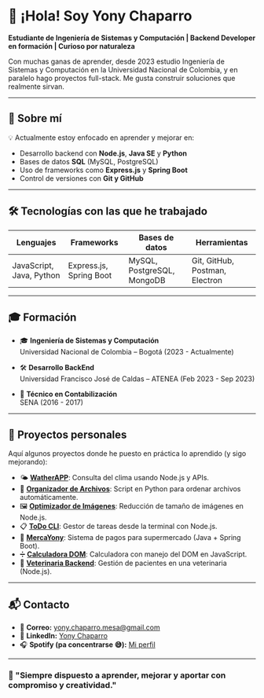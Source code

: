 # 👋 ¡Hola! Soy Yony Chaparro

**Estudiante de Ingeniería de Sistemas y Computación | Backend Developer en formación | Curioso por naturaleza**

Con muchas ganas de aprender, desde 2023 estudio Ingeniería de Sistemas y Computación en la Universidad Nacional de Colombia, y en paralelo hago proyectos full-stack. Me gusta construir soluciones que realmente sirvan.

---

## 🧠 Sobre mí

💡 Actualmente estoy enfocado en aprender y mejorar en:

- Desarrollo backend con **Node.js**, **Java SE** y **Python**
- Bases de datos **SQL** (MySQL, PostgreSQL) 
- Uso de frameworks como **Express.js** y **Spring Boot**
- Control de versiones con **Git y GitHub**

---

## 🛠️ Tecnologías con las que he trabajado

| Lenguajes         | Frameworks       | Bases de datos          | Herramientas          |
|-------------------|------------------|--------------------------|------------------------|
| JavaScript, Java, Python | Express.js, Spring Boot | MySQL, PostgreSQL, MongoDB | Git, GitHub, Postman, Electron |

---

## 🎓 Formación

- 🎓 **Ingeniería de Sistemas y Computación**  
  Universidad Nacional de Colombia – Bogotá (2023 - Actualmente)

- 🛠️ **Desarrollo BackEnd**  
  Universidad Francisco José de Caldas – ATENEA (Feb 2023 - Sep 2023)

- 💼 **Técnico en Contabilización**  
  SENA (2016 - 2017)

---

## 🚧 Proyectos personales

Aquí algunos proyectos donde he puesto en práctica lo aprendido (y sigo mejorando):

- 🌤️ [**WatherAPP**](https://github.com/YonyChaparro/WatherAPP): Consulta del clima usando Node.js y APIs.
- 📁 [**Organizador de Archivos**](https://github.com/YonyChaparro/Organizador-de-archivos): Script en Python para ordenar archivos automáticamente.
- 🖼️ [**Optimizador de Imágenes**](https://github.com/YonyChaparro/Optimizador-de-im-genes-NODE): Reducción de tamaño de imágenes en Node.js.
- 📋 [**ToDo CLI**](https://github.com/YonyChaparro/TodoCLI): Gestor de tareas desde la terminal con Node.js.
- 🛒 [**MercaYony**](https://github.com/YonyChaparro/MercaYony): Sistema de pagos para supermercado (Java + Spring Boot).
- ➗ [**Calculadora DOM**](https://github.com/YonyChaparro/CalculadoraATENEA): Calculadora con manejo del DOM en JavaScript.
- 🐶 [**Veterinaria Backend**](https://github.com/YonyChaparro/backEndHospitalJava): Gestión de pacientes en una veterinaria (Node.js).

---

## 📬 Contacto

- 📧 **Correo:** yony.chaparro.mesa@gmail.com  
- 💼 **LinkedIn:** [Yony Chaparro](https://www.linkedin.com/in/yony-sebastian-chaparro-mesa-7a69b8215/)  
- 🎧 **Spotify (pa concentrarse 😅):** [Mi perfil](https://open.spotify.com/user/212wrubabekugkkf3whi6r2sa?si=8ae3fdc40af84c96)

---

### 🚀 "Siempre dispuesto a aprender, mejorar y aportar con compromiso y creatividad."

